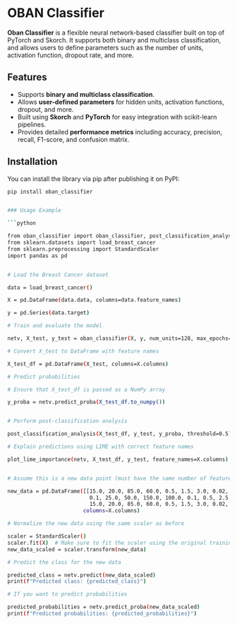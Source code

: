 # OBAN Classifier

**Oban Classifier** is a flexible neural network-based classifier built on top of PyTorch and Skorch. It supports both binary and multiclass classification, and allows users to define parameters such as the number of units, activation function, dropout rate, and more.

## Features

- Supports **binary and multiclass classification**.
- Allows **user-defined parameters** for hidden units, activation functions, dropout, and more.
- Built using **Skorch** and **PyTorch** for easy integration with scikit-learn pipelines.
- Provides detailed **performance metrics** including accuracy, precision, recall, F1-score, and confusion matrix.

## Installation

You can install the library via pip after publishing it on PyPI:

```bash
pip install oban_classifier


### Usage Example

```python

from oban_classifier import oban_classifier, post_classification_analysis, plot_lime_importance
from sklearn.datasets import load_breast_cancer
from sklearn.preprocessing import StandardScaler
import pandas as pd


# Load the Breast Cancer dataset

data = load_breast_cancer()

X = pd.DataFrame(data.data, columns=data.feature_names)

y = pd.Series(data.target)

# Train and evaluate the model

netv, X_test, y_test = oban_classifier(X, y, num_units=128, max_epochs=80, lr=0.001)

# Convert X_test to DataFrame with feature names

X_test_df = pd.DataFrame(X_test, columns=X.columns)

# Predict probabilities

# Ensure that X_test_df is passed as a NumPy array

y_proba = netv.predict_proba(X_test_df.to_numpy())


# Perform post-classification analysis

post_classification_analysis(X_test_df, y_test, y_proba, threshold=0.5)

# Explain predictions using LIME with correct feature names

plot_lime_importance(netv, X_test_df, y_test, feature_names=X.columns)


# Assume this is a new data point (must have the same number of features as the original training data)

new_data = pd.DataFrame([[15.0, 20.0, 85.0, 60.0, 0.5, 1.5, 3.0, 0.02, 0.2, 0.3,
                          0.1, 25.0, 50.0, 150.0, 100.0, 0.1, 0.5, 2.5, 0.01, 0.1,
                          15.0, 20.0, 85.0, 60.0, 0.5, 1.5, 3.0, 0.02, 0.2, 0.3]], 
                        columns=X.columns)

# Normalize the new data using the same scaler as before

scaler = StandardScaler()
scaler.fit(X)  # Make sure to fit the scaler using the original training data
new_data_scaled = scaler.transform(new_data)

# Predict the class for the new data

predicted_class = netv.predict(new_data_scaled)
print(f"Predicted class: {predicted_class}")

# If you want to predict probabilities

predicted_probabilities = netv.predict_proba(new_data_scaled)
print(f"Predicted probabilities: {predicted_probabilities}")




